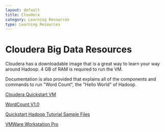 ```yaml
---
layout: default
title: Cloudera
category: Learning Resources
type: Learning Resources
---   
```


# Cloudera Big Data Resources

Cloudera has a downloadable image that is a great way to learn your way around Hadoop.  4 GB of RAM is required to run the VM. 

Documentation is also provided that explains all of the components and commands to run "Word Count", the "Hello World" of Hadoop.

<a href="http://www.cloudera.com/documentation/enterprise/5-3-x/topics/cloudera_quickstart_vm.html" target="blank">Cloudera Quickstart VM</a>

<a href="http://www.cloudera.com/documentation/other/tutorial/CDH5/Hadoop-Tutorial/ht_wordcount1.html" target="none">WordCount V1.0</a>

<a href=" http://tiny.cloudera.com/hadoopTutorialSample" target="none">Quickstart Hadoop Tutorial Sample Files</a>

<a href="https://my.vmware.com/web/vmware/info?slug=desktop_end_user_computing/vmware_workstation_pro/12_0" target="none">VMWare Workstation Pro</a>
